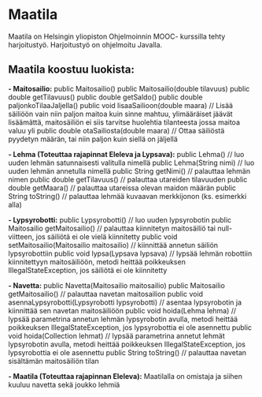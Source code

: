 # Maatila
Maatila on Helsingin yliopiston Ohjelmoinnin MOOC- kurssilla tehty harjoitustyö.
Harjoitustyö on ohjelmoitu Javalla.

## Maatila koostuu luokista:

**- Maitosailio:**
    public Maitosailio()
    public Maitosailio(double tilavuus)
    public double getTilavuus()
    public double getSaldo()
    public double paljonkoTilaaJaljella()
    public void lisaaSailioon(double maara) // Lisää säiliöön vain niin paljon maitoa kuin sinne mahtuu, ylimääräiset jäävät 	lisäämättä, maitosäiliön ei siis tarvitse huolehtia tilanteesta jossa maitoa valuu yli
    public double otaSailiosta(double maara) // Ottaa säiliöstä pyydetyn määrän, tai niin paljon kuin siellä on jäljellä

**- Lehma (Toteuttaa rajapinnat Eleleva ja Lypsava):**
    public Lehma() // luo uuden lehmän satunnaisesti valitulla nimellä
    public Lehma(String nimi) // luo uuden lehmän annetulla nimellä
    public String getNimi() // palauttaa lehmän nimen
    public double getTilavuus() // palauttaa utareiden tilavuuden
    public double getMaara() // palauttaa utareissa olevan maidon määrän
    public String toString() // palauttaa lehmää kuvaavan merkkijonon (ks. esimerkki alla)

**- Lypsyrobotti:**
    public Lypsyrobotti() // luo uuden lypsyrobotin
    public Maitosailio getMaitosailio() // palauttaa kiinnitetyn maitosäiliö tai null-viitteen, jos säiliötä ei ole vielä kiinnitetty
    public void setMaitosailio(Maitosailio maitosailio) // kiinnittää annetun säiliön lypsyrobottiin
    public void lypsa(Lypsava lypsava) // lypsää lehmän robottiin kiinnitettyyn maitosäiliöön, metodi heittää poikkeuksen IllegalStateException, jos säiliötä ei ole kiinnitetty

**- Navetta:**
    public Navetta(Maitosailio maitosailio)
    public Maitosailio getMaitosailio() // palauttaa navetan maitosailion
    public void asennaLypsyrobotti(Lypsyrobotti lypsyrobotti) // asentaa lypsyrobotin ja kiinnittää sen navetan maitosäiliöön
    public void hoida(Lehma lehma) // lypsää parametrina annetun lehmän lypsyrobotin avulla, metodi heittää poikkeuksen IllegalStateException, jos lypsyrobottia ei ole asennettu
    public void hoida(Collection<Lehma> lehmat) // lypsää parametrina annetut lehmät lypsyrobotin avulla, metodi heittää poikkeuksen IllegalStateException, jos lypsyrobottia ei ole asennettu
    public String toString() // palauttaa navetan sisältämän maitosäiliön tilan

**- Maatila (Toteuttaa rajapinnan Eleleva):**
	Maatilalla on omistaja ja siihen kuuluu navetta sekä joukko lehmiä
